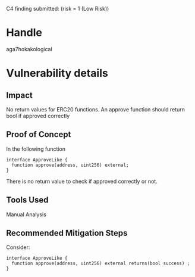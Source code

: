 C4 finding submitted: (risk = 1 (Low Risk))

# Handle

aga7hokakological


# Vulnerability details

## Impact
No return values for ERC20 functions. An approve function should return bool if approved correctly

## Proof of Concept
In the following function
```
interface ApproveLike {
  function approve(address, uint256) external;
}
```
There is no return value to check if approved correctly or not.

## Tools Used
Manual Analysis

## Recommended Mitigation Steps
Consider:
```
interface ApproveLike {
  function approve(address, uint256) external returns(bool success) ;
}
```